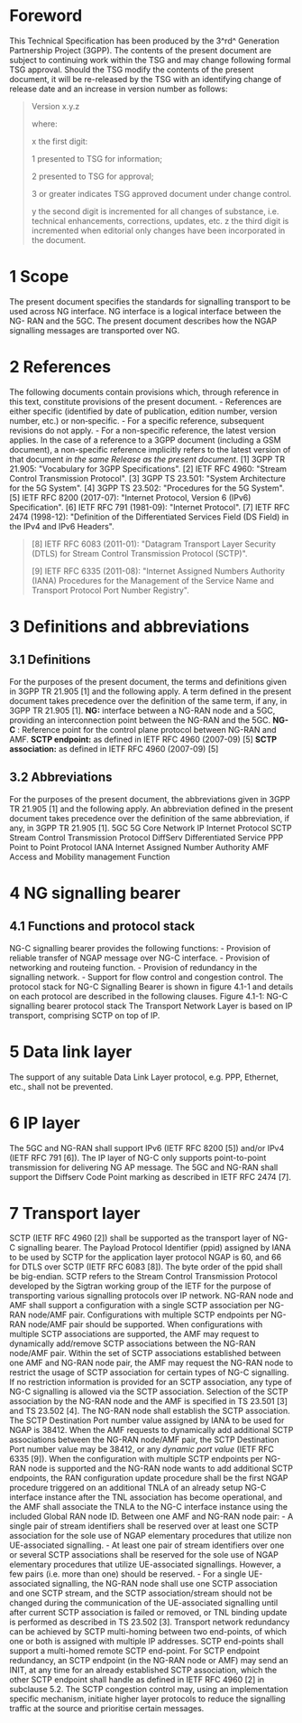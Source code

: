 # Foreword
This Technical Specification has been produced by the 3^rd^ Generation
Partnership Project (3GPP).
The contents of the present document are subject to continuing work within the
TSG and may change following formal TSG approval. Should the TSG modify the
contents of the present document, it will be re-released by the TSG with an
identifying change of release date and an increase in version number as
follows:
> Version x.y.z
>
> where:
>
> x the first digit:
>
> 1 presented to TSG for information;
>
> 2 presented to TSG for approval;
>
> 3 or greater indicates TSG approved document under change control.
>
> y the second digit is incremented for all changes of substance, i.e.
> technical enhancements, corrections, updates, etc.
z the third digit is incremented when editorial only changes have been
incorporated in the document.
# 1 Scope
The present document specifies the standards for signalling transport to be
used across NG interface. NG interface is a logical interface between the NG-
RAN and the 5GC. The present document describes how the NGAP signalling
messages are transported over NG.
# 2 References
The following documents contain provisions which, through reference in this
text, constitute provisions of the present document.
\- References are either specific (identified by date of publication, edition
number, version number, etc.) or non‑specific.
\- For a specific reference, subsequent revisions do not apply.
\- For a non-specific reference, the latest version applies. In the case of a
reference to a 3GPP document (including a GSM document), a non-specific
reference implicitly refers to the latest version of that document _in the
same Release as the present document_.
[1] 3GPP TR 21.905: \"Vocabulary for 3GPP Specifications\".
[2] IETF RFC 4960: \"Stream Control Transmission Protocol\".
[3] 3GPP TS 23.501: \"System Architecture for the 5G System\".
[4] 3GPP TS 23.502: \"Procedures for the 5G System\".
[5] IETF RFC 8200 (2017-07): \"Internet Protocol, Version 6 (IPv6)
Specification\".
[6] IETF RFC 791 (1981-09): \"Internet Protocol\".
[7] IETF RFC 2474 (1998-12): \"Definition of the Differentiated Services Field
(DS Field) in the IPv4 and IPv6 Headers\".
> [8] IETF RFC 6083 (2011-01): \"Datagram Transport Layer Security (DTLS) for
> Stream Control Transmission Protocol (SCTP)\".
>
> [9] IETF RFC 6335 (2011-08): \"Internet Assigned Numbers Authority (IANA)
> Procedures for the Management of the Service Name and Transport Protocol
> Port Number Registry\".
# 3 Definitions and abbreviations
## 3.1 Definitions
For the purposes of the present document, the terms and definitions given in
3GPP TR 21.905 [1] and the following apply. A term defined in the present
document takes precedence over the definition of the same term, if any, in
3GPP TR 21.905 [1].
**NG:** interface between a NG-RAN node and a 5GC, providing an
interconnection point between the NG-RAN and the 5GC.
**NG-C** : Reference point for the control plane protocol between NG-RAN and
AMF.
**SCTP endpoint:** as defined in IETF RFC 4960 (2007-09) [5]
**SCTP association:** as defined in IETF RFC 4960 (2007-09) [5]
## 3.2 Abbreviations
For the purposes of the present document, the abbreviations given in 3GPP TR
21.905 [1] and the following apply. An abbreviation defined in the present
document takes precedence over the definition of the same abbreviation, if
any, in 3GPP TR 21.905 [1].
5GC 5G Core Network
IP Internet Protocol
SCTP Stream Control Transmission Protocol
DiffServ Differentiated Service
PPP Point to Point Protocol
IANA Internet Assigned Number Authority
AMF Access and Mobility management Function
# 4 NG signalling bearer
## 4.1 Functions and protocol stack
NG-C signalling bearer provides the following functions:
\- Provision of reliable transfer of NGAP message over NG-C interface.
\- Provision of networking and routeing function.
\- Provision of redundancy in the signalling network.
\- Support for flow control and congestion control.
The protocol stack for NG-C Signalling Bearer is shown in figure 4.1-1 and
details on each protocol are described in the following clauses.
Figure 4.1-1: NG-C signalling bearer protocol stack
The Transport Network Layer is based on IP transport, comprising SCTP on top
of IP.
# 5 Data link layer
The support of any suitable Data Link Layer protocol, e.g. PPP, Ethernet,
etc., shall not be prevented.
# 6 IP layer
The 5GC and NG-RAN shall support IPv6 (IETF RFC 8200 [5]) and/or IPv4 (IETF
RFC 791 [6]).
The IP layer of NG-C only supports point-to-point transmission for delivering
NG AP message.
The 5GC and NG-RAN shall support the Diffserv Code Point marking as described
in IETF RFC 2474 [7].
# 7 Transport layer
SCTP (IETF RFC 4960 [2]) shall be supported as the transport layer of NG-C
signalling bearer. The Payload Protocol Identifier (ppid) assigned by IANA to
be used by SCTP for the application layer protocol NGAP is 60, and 66 for DTLS
over SCTP (IETF RFC 6083 [8]). The byte order of the ppid shall be big-endian.
SCTP refers to the Stream Control Transmission Protocol developed by the
Sigtran working group of the IETF for the purpose of transporting various
signalling protocols over IP network.
NG-RAN node and AMF shall support a configuration with a single SCTP
association per NG-RAN node/AMF pair. Configurations with multiple SCTP
endpoints per NG-RAN node/AMF pair should be supported. When configurations
with multiple SCTP associations are supported, the AMF may request to
dynamically add/remove SCTP associations between the NG-RAN node/AMF pair.
Within the set of SCTP associations established between one AMF and NG-RAN
node pair, the AMF may request the NG-RAN node to restrict the usage of SCTP
association for certain types of NG-C signalling. If no restriction
information is provided for an SCTP association, any type of NG-C signalling
is allowed via the SCTP association. Selection of the SCTP association by the
NG-RAN node and the AMF is specified in TS 23.501 [3] and TS 23.502 [4]. The
NG-RAN node shall establish the SCTP association. The SCTP Destination Port
number value assigned by IANA to be used for NGAP is 38412. When the AMF
requests to dynamically add additional SCTP associations between the NG-RAN
node/AMF pair, the SCTP Destination Port number value may be 38412, or any
_dynamic port value_ (IETF RFC 6335 [9]). When the configuration with multiple
SCTP endpoints per NG-RAN node is supported and the NG-RAN node wants to add
additional SCTP endpoints, the RAN configuration update procedure shall be the
first NGAP procedure triggered on an additional TNLA of an already setup NG-C
interface instance after the TNL association has become operational, and the
AMF shall associate the TNLA to the NG-C interface instance using the included
Global RAN node ID.
Between one AMF and NG-RAN node pair:
\- A single pair of stream identifiers shall be reserved over at least one
SCTP association for the sole use of NGAP elementary procedures that utilize
non UE-associated signalling.
\- At least one pair of stream identifiers over one or several SCTP
associations shall be reserved for the sole use of NGAP elementary procedures
that utilize UE-associated signallings. However, a few pairs (i.e. more than
one) should be reserved.
\- For a single UE-associated signalling, the NG-RAN node shall use one SCTP
association and one SCTP stream, and the SCTP association/stream should not be
changed during the communication of the UE-associated signalling until after
current SCTP association is failed or removed, or TNL binding update is
performed as described in TS 23.502 [3].
Transport network redundancy can be achieved by SCTP multi-homing between two
end-points, of which one or both is assigned with multiple IP addresses. SCTP
end-points shall support a multi-homed remote SCTP end-point. For SCTP
endpoint redundancy, an SCTP endpoint (in the NG-RAN node or AMF) may send an
INIT, at any time for an already established SCTP association, which the other
SCTP endpoint shall handle as defined in IETF RFC 4960 [2] in subclause 5.2.
The SCTP congestion control may, using an implementation specific mechanism,
initiate higher layer protocols to reduce the signalling traffic at the source
and prioritise certain messages.
#
